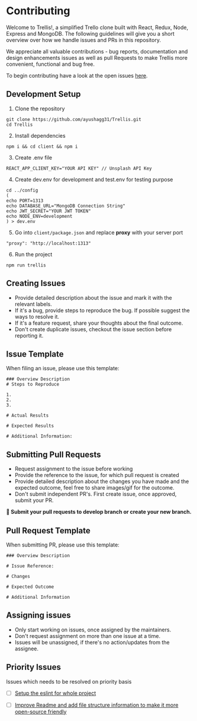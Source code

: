 # Contributing

Welcome to Trellis!, a simplified Trello clone built with React, Redux, Node, Express and MongoDB. The following guidelines will give you a short overview over how we handle issues and PRs in this repository.

We appreciate all valuable contributions - bug reports, documentation and design enhancements issues as well as pull Requests to make Trellis more convenient, functional and bug free.

To begin contributing have a look at the open issues [here](https://github.com/ayushagg31/Trellis/issues).

## Development Setup  
1. Clone the repository
```
git clone https://github.com/ayushagg31/Trellis.git
cd Trellis
```
2. Install dependencies
```
npm i && cd client && npm i
```
3. Create .env file 
```
REACT_APP_CLIENT_KEY="YOUR API KEY" // Unsplash API Key
```
4. Create dev.env for development and test.env for testing purpose  
```
cd ../config
(
echo PORT=1313
echo DATABASE_URL="MongoDB Connection String"
echo JWT_SECRET="YOUR JWT TOKEN"
echo NODE_ENV=development
) > dev.env
```
5. Go into ```client/package.json``` and replace **proxy** with your server port 
```
"proxy": "http://localhost:1313"
```
6. Run the project
```
npm run trellis
```

 ## Creating Issues
 - Provide detailed description about the issue and mark it with the relevant labels.
 - If it's a bug, provide steps to reproduce the bug. If possible suggest the ways to resolve it.
 - If it's a feature request, share your thoughts about the final outcome.
 - Don't create duplicate issues, checkout the issue section before reporting it.
 
 ## Issue Template

When filing an issue, please use this template:

```
### Overview Description
# Steps to Reproduce

1.
2.
3.

# Actual Results

# Expected Results

# Additional Information:
```

 ## Submitting Pull Requests
 - Request assignment to the issue before working
 - Provide the reference to the issue, for which pull request is created
 - Provide detailed description about the changes you have made and the expected outcome, feel free to share images/gif for the outcome.
 - Don't submit independent PR's. First create issue, once approved, submit your PR.
 
 **📢 Submit your pull requests to develop branch or create your new branch.**
 
 ## Pull Request Template
 
 When submitting PR, please use this template:
 
 ```
 ### Overview Description
 
 # Issue Reference: 
 
 # Changes
 
 # Expected Outcome
 
 # Additional Information
 
 ```
 
## Assigning issues
- Only start working on issues, once assigned by the maintainers.
- Don't request assignment on more than one issue at a time.
- Issues will be unassigned, if there's no action/updates from the assignee.

 ## Priority Issues
 Issues which needs to be resolved on priority basis

 - [ ] [Setup the eslint for whole project](https://github.com/ayushagg31/Trellis/issues/26)
 - [ ] [Improve Readme and add file structure information to make it more open-source friendly](https://github.com/ayushagg31/Trellis/issues/9)
 
 
